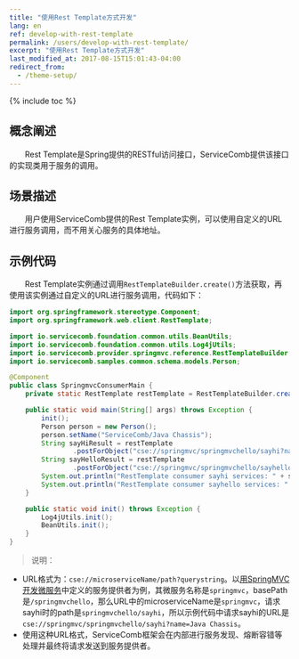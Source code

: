 ```yaml
---
title: "使用Rest Template方式开发"
lang: en
ref: develop-with-rest-template
permalink: /users/develop-with-rest-template/
excerpt: "使用Rest Template方式开发"
last_modified_at: 2017-08-15T15:01:43-04:00
redirect_from:
  - /theme-setup/
---
```


{% include toc %}
## 概念阐述

　　Rest Template是Spring提供的RESTful访问接口，ServiceComb提供该接口的实现类用于服务的调用。

## 场景描述

　　用户使用ServiceComb提供的Rest Template实例，可以使用自定义的URL进行服务调用，而不用关心服务的具体地址。

## 示例代码

　　Rest Template实例通过调用`RestTemplateBuilder.create()`方法获取，再使用该实例通过自定义的URL进行服务调用，代码如下：

```java
import org.springframework.stereotype.Component;
import org.springframework.web.client.RestTemplate;

import io.servicecomb.foundation.common.utils.BeanUtils;
import io.servicecomb.foundation.common.utils.Log4jUtils;
import io.servicecomb.provider.springmvc.reference.RestTemplateBuilder;
import io.servicecomb.samples.common.schema.models.Person;

@Component
public class SpringmvcConsumerMain {
    private static RestTemplate restTemplate = RestTemplateBuilder.create();

    public static void main(String[] args) throws Exception {
        init();
        Person person = new Person();
        person.setName("ServiceComb/Java Chassis");
        String sayHiResult = restTemplate
                .postForObject("cse://springmvc/springmvchello/sayhi?name=Java Chassis", null, String.class);
        String sayHelloResult = restTemplate
                .postForObject("cse://springmvc/springmvchello/sayhello", person, String.class);
        System.out.println("RestTemplate consumer sayhi services: " + sayHiResult);
        System.out.println("RestTemplate consumer sayhello services: " + sayHelloResult);
    }

    public static void init() throws Exception {
        Log4jUtils.init();
        BeanUtils.init();
    }
}
```

> 说明：
- URL格式为：`cse://microserviceName/path?querystring`。以[用SpringMVC开发微服务](/users/develop-with-springmvc/)中定义的服务提供者为例，其微服务名称是`springmvc`，basePath是`/springmvchello`，那么URL中的microserviceName是`springmvc`，请求sayhi时的path是`springmvchello/sayhi`，所以示例代码中请求sayhi的URL是`cse://springmvc/springmvchello/sayhi?name=Java Chassis`。
- 使用这种URL格式，ServiceComb框架会在内部进行服务发现、熔断容错等处理并最终将请求发送到服务提供者。
